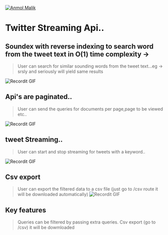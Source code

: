 <a href="http://anmolmalik.me"><img src="https://cfcdnpull-creativefreedoml.netdna-ssl.com/wp-content/uploads/2017/06/Twitter-featured.png?s=200" title="Anmol malik" alt="Anmol Malik"></a>

# Twitter Streaming Api..
## Soundex with reverse indexing to search word from the tweet text in O(1) time complexity -> 
> User can search for similar sounding words from the tweet text...eg -> srsly and seriously will yield same results

![Recordit GIF](http://g.recordit.co/Ftln25crlZ.gif)


## Api's are paginated..
> User can send the queries for documents per page,page to be viewed etc..

![Recordit GIF](http://g.recordit.co/5Ldm5cFkhw.gif)

## tweet Streaming..
> User can start and stop streaming for tweets with a keyword..

![Recordit GIF](http://g.recordit.co/aSujtEDzJq.gif)

## Csv export
> User can export the filtered data to a csv file (just go to /csv route it will be downloaded automatically)
![Recordit GIF](http://g.recordit.co/bdMu4fIlrO.gif)


## Key features
> Queries can be filtered by passing extra queries.
> Csv export (go to /csv) it will be dowmloaded

